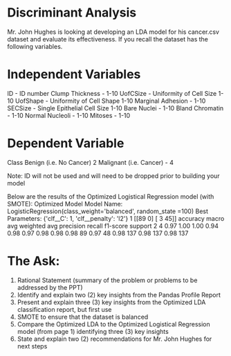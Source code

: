 # Discriminant Analysis

Mr. John Hughes is looking at developing an LDA model for his cancer.csv dataset and evaluate its effectiveness. If you recall the dataset has the following variables.

# Independent Variables
ID - ID number
Clump Thickness - 1-10
UofCSize - Uniformity of Cell Size 1-10 UofShape - Uniformity of Cell Shape 1-10 Marginal Adhesion - 1-10
SECSize - Single Epithelial Cell Size 1-10 Bare Nuclei - 1-10
Bland Chromatin - 1-10
Normal Nucleoli - 1-10
Mitoses - 1-10


# Dependent Variable
Class
Benign (i.e. No Cancer) 2
Malignant (i.e. Cancer) - 4

Note: ID will not be used and will need to be dropped prior to building your model

Below are the results of the Optimized Logistical Regression model (with SMOTE):
      Optimized Model
      Model Name: LogisticRegression(class_weight='balanced', random_state
      =100)
      Best Parameters: {'clf__C': 1, 'clf__penalty': 'l2'}
1
    [[89  0]
 [ 3 45]]
    accuracy
   macro avg
weighted avg
precision    recall  f1-score   support
2 4
0.97      1.00
1.00      0.94
0.98      0.97
0.98      0.98
0.98        89
0.97        48
0.98       137
0.98       137
0.98       137

# The Ask:
1. Rational Statement (summary of the problem or problems to be addressed by the PPT) 
2. Identify and explain two (2) key insights from the Pandas Profile Report 
3. Present and explain three (3) key insights from the Optimized LDA classification report, but first use
4. SMOTE to ensure that the dataset is balanced
5. Compare the Optimized LDA to the Optimized Logistical Regression model (from page 1) identifying
three (3) key insights
6. State and explain two (2) recommendations for Mr. John Hughes for next steps
